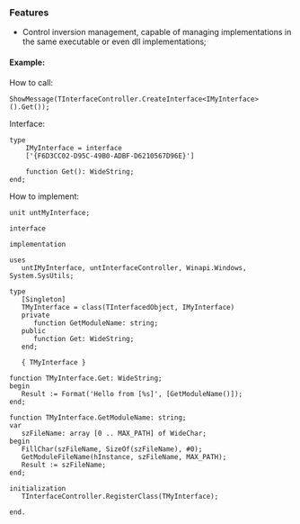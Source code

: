 ### Features

- Control inversion management, capable of managing implementations in the same executable or even dll implementations;

#### Example:

How to call:

    ShowMessage(TInterfaceController.CreateInterface<IMyInterface>().Get());
    
Interface:

	type
		IMyInterface = interface
		['{F6D3CC02-D95C-49B0-ADBF-D6210567D96E}']

		function Get(): WideString;
	end;

How to implement:

	unit untMyInterface;

	interface

	implementation

	uses
	   untIMyInterface, untInterfaceController, Winapi.Windows, System.SysUtils;

	type
	   [Singleton]
	   TMyInterface = class(TInterfacedObject, IMyInterface)
	   private
		  function GetModuleName: string;
	   public
		  function Get: WideString;
	   end;

	   { TMyInterface }

	function TMyInterface.Get: WideString;
	begin
	   Result := Format('Hello from [%s]', [GetModuleName()]);
	end;

	function TMyInterface.GetModuleName: string;
	var
	   szFileName: array [0 .. MAX_PATH] of WideChar;
	begin
	   FillChar(szFileName, SizeOf(szFileName), #0);
	   GetModuleFileName(hInstance, szFileName, MAX_PATH);
	   Result := szFileName;
	end;

	initialization
	   TInterfaceController.RegisterClass(TMyInterface);

	end.

